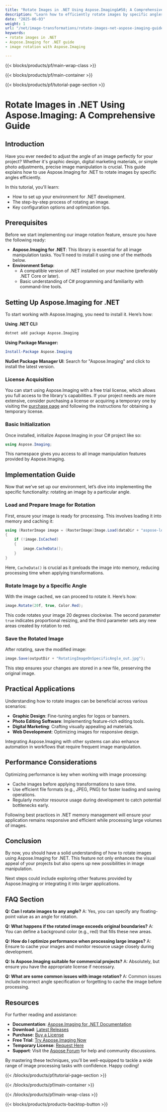 ```yaml
---
title: "Rotate Images in .NET Using Aspose.Imaging&#58; A Comprehensive Guide"
description: "Learn how to efficiently rotate images by specific angles using Aspose.Imaging for .NET. This step-by-step guide covers setup, implementation, and optimization tips."
date: "2025-06-03"
weight: 1
url: "/net/image-transformations/rotate-images-net-aspose-imaging-guide/"
keywords:
- rotate images in .NET
- Aspose.Imaging for .NET guide
- image rotation with Aspose.Imaging

---
```


{{< blocks/products/pf/main-wrap-class >}}

{{< blocks/products/pf/main-container >}}

{{< blocks/products/pf/tutorial-page-section >}}
# Rotate Images in .NET Using Aspose.Imaging: A Comprehensive Guide

## Introduction

Have you ever needed to adjust the angle of an image perfectly for your project? Whether it's graphic design, digital marketing materials, or simple photo adjustments, precise image manipulation is crucial. This guide explains how to use Aspose.Imaging for .NET to rotate images by specific angles efficiently.

In this tutorial, you'll learn:
- How to set up your environment for .NET development.
- The step-by-step process of rotating an image.
- Key configuration options and optimization tips.

## Prerequisites

Before we start implementing our image rotation feature, ensure you have the following ready:

- **Aspose.Imaging for .NET**: This library is essential for all image manipulation tasks. You’ll need to install it using one of the methods below.
- **Environment Setup**:
  - A compatible version of .NET installed on your machine (preferably .NET Core or later).
  - Basic understanding of C# programming and familiarity with command-line tools.

## Setting Up Aspose.Imaging for .NET

To start working with Aspose.Imaging, you need to install it. Here’s how:

**Using .NET CLI:**

```bash
dotnet add package Aspose.Imaging
```

**Using Package Manager:**

```powershell
Install-Package Aspose.Imaging
```

**NuGet Package Manager UI**: Search for "Aspose.Imaging" and click to install the latest version.

### License Acquisition

You can start using Aspose.Imaging with a free trial license, which allows you full access to the library's capabilities. If your project needs are more extensive, consider purchasing a license or acquiring a temporary one by visiting the [purchase page](https://purchase.aspose.com/buy) and following the instructions for obtaining a temporary license.

### Basic Initialization

Once installed, initialize Aspose.Imaging in your C# project like so:

```csharp
using Aspose.Imaging;
```

This namespace gives you access to all image manipulation features provided by Aspose.Imaging.

## Implementation Guide

Now that we’ve set up our environment, let’s dive into implementing the specific functionality: rotating an image by a particular angle.

### Load and Prepare Image for Rotation

First, ensure your image is ready for processing. This involves loading it into memory and caching it:

```csharp
using (RasterImage image = (RasterImage)Image.Load(dataDir + "aspose-logo.jpg"))
{
    if (!image.IsCached)
    {
        image.CacheData();
    }
}
```

Here, `CacheData()` is crucial as it preloads the image into memory, reducing processing time when applying transformations.

### Rotate Image by a Specific Angle

With the image cached, we can proceed to rotate it. Here’s how:

```csharp
image.Rotate(20f, true, Color.Red);
```

This code rotates your image 20 degrees clockwise. The second parameter `true` indicates proportional resizing, and the third parameter sets any new areas created by rotation to red.

### Save the Rotated Image

After rotating, save the modified image:

```csharp
image.Save(outputDir + "RotatingImageOnSpecificAngle_out.jpg");
```

This step ensures your changes are stored in a new file, preserving the original image.

## Practical Applications

Understanding how to rotate images can be beneficial across various scenarios:

- **Graphic Design**: Fine-tuning angles for logos or banners.
- **Photo Editing Software**: Implementing feature-rich editing tools.
- **Digital Marketing**: Crafting visually appealing ad materials.
- **Web Development**: Optimizing images for responsive design.

Integrating Aspose.Imaging with other systems can also enhance automation in workflows that require frequent image manipulation.

## Performance Considerations

Optimizing performance is key when working with image processing:

- Cache images before applying transformations to save time.
- Use efficient file formats (e.g., JPEG, PNG) for faster loading and saving operations.
- Regularly monitor resource usage during development to catch potential bottlenecks early.

Following best practices in .NET memory management will ensure your application remains responsive and efficient while processing large volumes of images.

## Conclusion

By now, you should have a solid understanding of how to rotate images using Aspose.Imaging for .NET. This feature not only enhances the visual appeal of your projects but also opens up new possibilities in image manipulation.

Next steps could include exploring other features provided by Aspose.Imaging or integrating it into larger applications.

## FAQ Section

**Q: Can I rotate images to any angle?**
A: Yes, you can specify any floating-point value as an angle for rotation.

**Q: What happens if the rotated image exceeds original boundaries?**
A: You can define a background color (e.g., red) that fills these new areas.

**Q: How do I optimize performance when processing large images?**
A: Ensure to cache your images and monitor resource usage closely during development.

**Q: Is Aspose.Imaging suitable for commercial projects?**
A: Absolutely, but ensure you have the appropriate license if necessary. 

**Q: What are some common issues with image rotation?**
A: Common issues include incorrect angle specification or forgetting to cache the image before processing.

## Resources

For further reading and assistance:

- **Documentation**: [Aspose.Imaging for .NET Documentation](https://reference.aspose.com/imaging/net/)
- **Download**: [Latest Releases](https://releases.aspose.com/imaging/net/)
- **Purchase**: [Buy a License](https://purchase.aspose.com/buy)
- **Free Trial**: [Try Aspose.Imaging Now](https://releases.aspose.com/imaging/net/)
- **Temporary License**: [Request Here](https://purchase.aspose.com/temporary-license/)
- **Support**: Visit the [Aspose Forum](https://forum.aspose.com/c/imaging/10) for help and community discussions.

By mastering these techniques, you’ll be well-equipped to tackle a wide range of image processing tasks with confidence. Happy coding!

{{< /blocks/products/pf/tutorial-page-section >}}

{{< /blocks/products/pf/main-container >}}

{{< /blocks/products/pf/main-wrap-class >}}

{{< blocks/products/products-backtop-button >}}